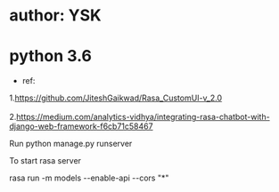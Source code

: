 
# author: YSK
# python 3.6

* ref:

1.https://github.com/JiteshGaikwad/Rasa_CustomUI-v_2.0 <br/> <br/>
2.https://medium.com/analytics-vidhya/integrating-rasa-chatbot-with-django-web-framework-f6cb71c58467



Run
python manage.py runserver

To start rasa server

rasa run -m models --enable-api --cors "*"